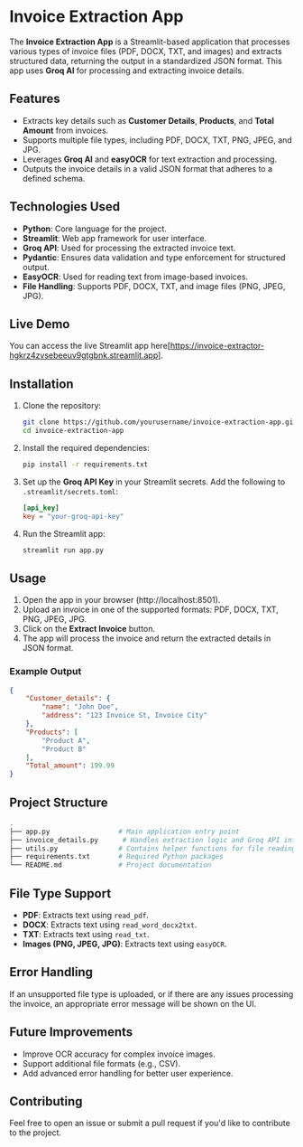 # Invoice Extraction App

The **Invoice Extraction App** is a Streamlit-based application that processes various types of invoice files (PDF, DOCX, TXT, and images) and extracts structured data, returning the output in a standardized JSON format. This app uses **Groq AI** for processing and extracting invoice details.

## Features

- Extracts key details such as **Customer Details**, **Products**, and **Total Amount** from invoices.
- Supports multiple file types, including PDF, DOCX, TXT, PNG, JPEG, and JPG.
- Leverages **Groq AI** and **easyOCR** for text extraction and processing.
- Outputs the invoice details in a valid JSON format that adheres to a defined schema.

## Technologies Used

- **Python**: Core language for the project.
- **Streamlit**: Web app framework for user interface.
- **Groq API**: Used for processing the extracted invoice text.
- **Pydantic**: Ensures data validation and type enforcement for structured output.
- **EasyOCR**: Used for reading text from image-based invoices.
- **File Handling**: Supports PDF, DOCX, TXT, and image files (PNG, JPEG, JPG).

## Live Demo
You can access the live Streamlit app here[https://invoice-extractor-hgkrz4zvsebeeuv9gtgbnk.streamlit.app].

## Installation

1. Clone the repository:

   ```bash
   git clone https://github.com/yourusername/invoice-extraction-app.git
   cd invoice-extraction-app
   ```

2. Install the required dependencies:

   ```bash
   pip install -r requirements.txt
   ```

3. Set up the **Groq API Key** in your Streamlit secrets. Add the following to `.streamlit/secrets.toml`:

   ```toml
   [api_key]
   key = "your-groq-api-key"
   ```

4. Run the Streamlit app:

   ```bash
   streamlit run app.py
   ```

## Usage

1. Open the app in your browser (http://localhost:8501).
2. Upload an invoice in one of the supported formats: PDF, DOCX, TXT, PNG, JPEG, JPG.
3. Click on the **Extract Invoice** button.
4. The app will process the invoice and return the extracted details in JSON format.

### Example Output

```json
{
    "Customer_details": {
        "name": "John Doe",
        "address": "123 Invoice St, Invoice City"
    },
    "Products": [
        "Product A",
        "Product B"
    ],
    "Total_amount": 199.99
}
```

## Project Structure

```bash
.
├── app.py                 # Main application entry point
├── invoice_details.py      # Handles extraction logic and Groq API interaction
├── utils.py               # Contains helper functions for file reading
├── requirements.txt       # Required Python packages
└── README.md              # Project documentation
```

## File Type Support

- **PDF**: Extracts text using `read_pdf`.
- **DOCX**: Extracts text using `read_word_docx2txt`.
- **TXT**: Extracts text using `read_txt`.
- **Images (PNG, JPEG, JPG)**: Extracts text using `easyOCR`.

## Error Handling

If an unsupported file type is uploaded, or if there are any issues processing the invoice, an appropriate error message will be shown on the UI.

## Future Improvements

- Improve OCR accuracy for complex invoice images.
- Support additional file formats (e.g., CSV).
- Add advanced error handling for better user experience.
  
## Contributing

Feel free to open an issue or submit a pull request if you'd like to contribute to the project.
